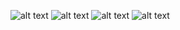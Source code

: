 ![alt text](https://raw.githubusercontent.com/vladimir-genkin/image-assets/master/screenshots/2017-11-04-16-56-01.png)
![alt text](https://raw.githubusercontent.com/vladimir-genkin/image-assets/master/screenshots/2017-11-04-16-56-54.png)
![alt text](https://raw.githubusercontent.com/vladimir-genkin/image-assets/master/screenshots/2017-11-04-16-57-07.png)
![alt text](https://raw.githubusercontent.com/vladimir-genkin/image-assets/master/screenshots/2017-11-04-17-19-26.png)
